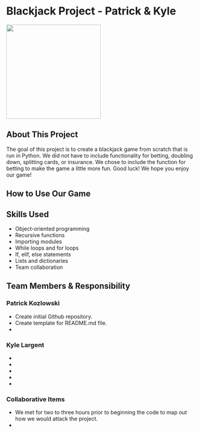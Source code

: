 # Blackjack Project - Patrick & Kyle

<img src=https://thekatynews.com/wp-content/uploads/2020/10/Black-Jack-1024x576.png height="250">

## About This Project

The goal of this project is to create a blackjack game from scratch that is run in Python. We did not have to include functionality for betting, doubling down, splitting cards, or insurance. We chose to include the function for betting to make the game a little more fun. Good luck! We hope you enjoy our game!

## How to Use Our Game



## Skills Used

- Object-oriented programming
- Recursive functions
- Importing modules
- While loops and for loops
- If, elif, else statements
- Lists and dictionaries
- Team collaboration

## Team Members & Responsibility

### Patrick Kozlowski

- Create initial Github repository.
- Create template for README.md file.
- 

### Kyle Largent

- 
- 
- 
- 
- 

### Collaborative Items

- We met for two to three hours prior to beginning the code to map out how we would attack the project.
- 
